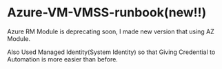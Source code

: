 # Azure-VM-VMSS-runbook(new!!)
Azure RM Module is deprecating soon, I made new version that using AZ Module.

Also Used Managed Identity(System Identity) so that Giving Credential to Automation is more easier than before.

